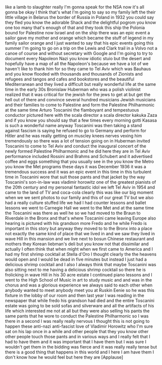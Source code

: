 
like a lamb to slaughter really I&#39;m
gonna speak for the NSA now it&#39;s all
gonna be okay I think that&#39;s what I&#39;m
going to say so my family left the their
little village in Belarus the border of
Russia in Poland in 1932 you could say
they fled
you know the adorable Shack and the
delightful pogrom you know one too many
that&#39;s enough of that and they took this
ship the Polonia bound for Palestine now
Israel and on the ship there was an epic
event a sailor gave my mother and orange
which became the stuff of legend in my
family
sailor orange and I just wanted to say
that his epic events going this summer
I&#39;m going to go on a trip on the Lewis
and Clark trail in a Volvo not a canoe
of course and without secretary with
Google and I&#39;m going to try to document
every Napoleon Nazi you know idiotic
stuio but the desert and hopefully have
a map of all the Napoleon&#39;s because we
have a lot of we haven&#39;t like to thank
him for
so they came to Tel Aviv which was
Bauhaus and you know flooded with
thousands and thousands of Zionists and
refugees and tangos and cafes and
bookstores and the beautiful
Mediterranean and they lived a difficult
but really wonderful life at the same
time in the early 30s Bronislaw Huberman
who was a polish violinist realized that
it was critical for the jewish for the
jews to get at but get the hell out of
there and convince several hundred
musicians Jewish musicians and their
families to come to Palestine and form
the Palestine Philharmonic at the same
time Arturo Toscanini the flamboyant and
tempestuous conductor pictured here with
the scala director a scala director
kakuka Zaza
and if you know you should say that a
few times every morning gotti Kasasa is
such a wonderful name anyway Toscanini
was then taking a stand against fascism
is saying he refused to go to Germany
and perform for Hitler and he was really
getting on muscley knees nerves vexing
him tremendously so there was a lot of
tension going on in Huberman invited
Toscanini to come to Tel Aviv and
conduct the inaugural concert of the
newly formed Palestine Philharmonic and
he did here they are in Tel Aviv
performance included Rossini and Brahms
and Schubert and it advertised coffee
and eggs something that you usually see
in the you know the Metro you know the
Met programs these days it was December
1936 it was a tremendous success and it
was an epic event in this time in this
turbulent time in Toscanini wore that
suit those pants and that jacket by the
way Toscanini&#39;s son-in-law was vladimir
horowitz one of the greatest pianists of
the 20th century and my personal
fantastic idol we left Tel Aviv in 1954
and came to the land of TV and coca-cola
clearly this was like our big moment
when we we sent photos to our family and
this
of our great TV but we also had a really
culture stuffed life we had I had
counter lessons and ballet lessons we
went to Carnegie Hall we went to the Met
and at the same time the Toscanini was
there as well he so we had moved to the
Braun
to Riverdale in the Bronx and that&#39;s
where Toscanini came leaving Europe also
hearing is pictured with his grandson
more Fredo and he while Fredo is
important in this story but anyway they
moved to to the Bronx into a place not
exactly the same kind of place that we
lived in and we saw they lived in wave
Hill in this mansion and we live next to
bosun Chinese restaurant and mothers
they Korean liebman&#39;s deli but you know
not that dissimilar and actually I often
think that when might when we first came
to America and I had my first shrimp
cocktail at Stella d&#39;Oro
I thought clearly the the heavens would
open and I would be dead in five minutes
but instead I just had a delicious
shrimp cocktail and I also I always
think that maybe Toscanini was also
sitting next to me having a delicious
shrimp cocktail so there he is
frolicking in wave Hill in his 30 acre
estate
I continued piano lessons and I went to
the High School of Music in art to study
music and and was in the chorus and was
a glorious experience we always said to
each other when anybody wanted to meet
anybody meet you at Ruskin Eenie so he
was this fixture in the lobby of our
room and then last year I was reading in
the newspaper that while fredo his
grandson had died and the entire
Toscanini estate was going to be sold
sofas and silverware and all the
artifacts of his life which interested
me not at all but they were also selling
his pants the same pants that he wore to
conduct the Palestine Philharmonic so I
was there in a second I was really
really nervous I thought this is not
going to happen
these anti-nazi anti-fascist love of
Vladimir Horowitz who I&#39;m sure sat on
his lap once in a while
and other people that they you know
other other people touch those pants and
in various ways and I really felt that I
had to have them and it was important
that I have them but I was sure I
wouldn&#39;t get them in the bidding was
fierce and it was really really tense
but there is a good thing that happens
in this world and I here I am have them
I don&#39;t know how he would feel but here
they are
[Applause]
